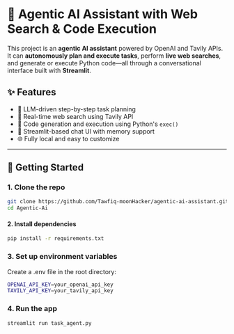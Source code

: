# 🧠 Agentic AI Assistant with Web Search & Code Execution

This project is an **agentic AI assistant** powered by OpenAI and Tavily APIs. It can **autonomously plan and execute tasks**, perform **live web searches**, and generate or execute Python code—all through a conversational interface built with **Streamlit**.

## ✨ Features
- 🤖 LLM-driven step-by-step task planning
- 🔎 Real-time web search using Tavily API
- 🐍 Code generation and execution using Python's `exec()`
- 💬 Streamlit-based chat UI with memory support
- 🌐 Fully local and easy to customize

---

## 🚀 Getting Started

### 1. Clone the repo
```bash
git clone https://github.com/Tawfiq-moonHacker/agentic-ai-assistant.git
cd Agentic-Ai
```


#### 2. Install dependencies
```bash
pip install -r requirements.txt
```


### 3. Set up environment variables
Create a .env file in the root directory:
```bash
OPENAI_API_KEY=your_openai_api_key
TAVILY_API_KEY=your_tavily_api_key
```


### 4. Run the app
```bash
streamlit run task_agent.py
```
